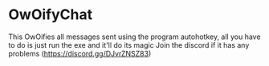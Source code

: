 # OwOifyChat
This OwOifies all messages sent using the program autohotkey, all you have to do is just run the exe and it'll do its magic
Join the discord if it has any problems (https://discord.gg/DJvrZNSZ83)
